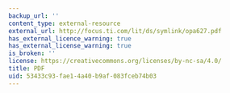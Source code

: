 ```yaml
---
backup_url: ''
content_type: external-resource
external_url: http://focus.ti.com/lit/ds/symlink/opa627.pdf
has_external_licence_warning: true
has_external_license_warning: true
is_broken: ''
license: https://creativecommons.org/licenses/by-nc-sa/4.0/
title: PDF
uid: 53433c93-fae1-4a40-b9af-083fceb74b03
---
```

